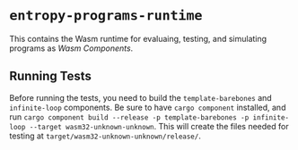 # `entropy-programs-runtime`

This contains the Wasm runtime for evaluaing, testing, and simulating programs as *Wasm Components*.

## Running Tests

Before running the tests, you need to build the `template-barebones` and `infinite-loop` components. Be sure to have `cargo component` installed, and run `cargo component build --release -p template-barebones -p infinite-loop --target wasm32-unknown-unknown`. This will create the files needed for testing at `target/wasm32-unknown-unknown/release/`.

